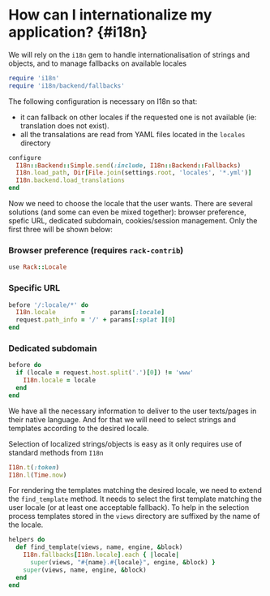 # How can I internationalize my application? {#i18n}

We will rely on the `i18n` gem to handle internationalisation
of strings and objects, and to manage fallbacks on available locales

```ruby
require 'i18n'
require 'i18n/backend/fallbacks'
```

The following configuration is necessary on I18n so that:

  * it can fallback on other locales if the requested one is not
    available (ie: translation does not exist).
  * all the transalations are read from YAML files located in the
    `locales` directory

```ruby
configure
  I18n::Backend::Simple.send(:include, I18n::Backend::Fallbacks)
  I18n.load_path, Dir[File.join(settings.root, 'locales', '*.yml')]
  I18n.backend.load_translations
end
```

Now we need to choose the locale that the user wants. There are several
solutions (and some can even be mixed together): browser preference,
spefic URL, dedicated subdomain, cookies/session management. 
Only the first three will be shown below:

### Browser preference (requires `rack-contrib`)

```ruby
use Rack::Locale
```

### Specific URL

```ruby
before '/:locale/*' do
  I18n.locale       =       params[:locale]
  request.path_info = '/' + params[:splat ][0]
end
```

### Dedicated subdomain

```ruby
before do
  if (locale = request.host.split('.')[0]) != 'www'
    I18n.locale = locale
  end
end
```

We have all the necessary information to deliver to the user
texts/pages in their native language. And for that we will need to
select strings and templates according to the desired locale.

Selection of localized strings/objects is easy as it only requires
use of standard methods from `I18n`

```ruby
I18n.t(:token)
I18n.l(Time.now)
```

For rendering the templates matching the desired locale, we need to
extend the `find_template` method.  It needs to select the first
template matching the user locale (or at least one acceptable
fallback). To help in the selection process templates stored 
in the `views` directory are suffixed by the name of the locale.

```ruby
helpers do
  def find_template(views, name, engine, &block)
    I18n.fallbacks[I18n.locale].each { |locale|
      super(views, "#{name}.#{locale}", engine, &block) }
    super(views, name, engine, &block)
  end
end
```


